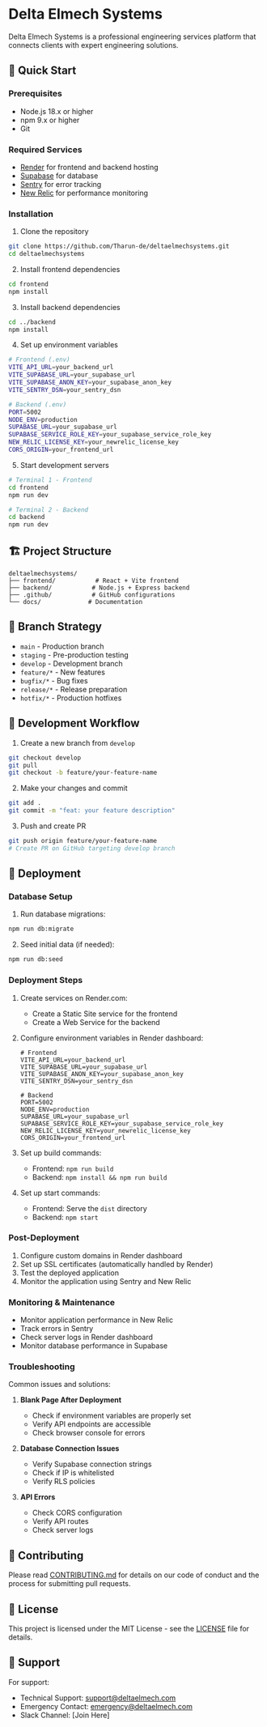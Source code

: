 # Delta Elmech Systems

Delta Elmech Systems is a professional engineering services platform that connects clients with expert engineering solutions.

## 🚀 Quick Start

### Prerequisites

- Node.js 18.x or higher
- npm 9.x or higher
- Git

### Required Services

- [Render](https://render.com) for frontend and backend hosting
- [Supabase](https://supabase.com) for database
- [Sentry](https://sentry.io) for error tracking
- [New Relic](https://newrelic.com) for performance monitoring

### Installation

1. Clone the repository
```bash
git clone https://github.com/Tharun-de/deltaelmechsystems.git
cd deltaelmechsystems
```

2. Install frontend dependencies
```bash
cd frontend
npm install
```

3. Install backend dependencies
```bash
cd ../backend
npm install
```

4. Set up environment variables
```bash
# Frontend (.env)
VITE_API_URL=your_backend_url
VITE_SUPABASE_URL=your_supabase_url
VITE_SUPABASE_ANON_KEY=your_supabase_anon_key
VITE_SENTRY_DSN=your_sentry_dsn

# Backend (.env)
PORT=5002
NODE_ENV=production
SUPABASE_URL=your_supabase_url
SUPABASE_SERVICE_ROLE_KEY=your_supabase_service_role_key
NEW_RELIC_LICENSE_KEY=your_newrelic_license_key
CORS_ORIGIN=your_frontend_url
```

5. Start development servers
```bash
# Terminal 1 - Frontend
cd frontend
npm run dev

# Terminal 2 - Backend
cd backend
npm run dev
```

## 🏗️ Project Structure

```
deltaelmechsystems/
├── frontend/           # React + Vite frontend
├── backend/           # Node.js + Express backend
├── .github/           # GitHub configurations
└── docs/             # Documentation
```

## 🌿 Branch Strategy

- `main` - Production branch
- `staging` - Pre-production testing
- `develop` - Development branch
- `feature/*` - New features
- `bugfix/*` - Bug fixes
- `release/*` - Release preparation
- `hotfix/*` - Production hotfixes

## 🔄 Development Workflow

1. Create a new branch from `develop`
```bash
git checkout develop
git pull
git checkout -b feature/your-feature-name
```

2. Make your changes and commit
```bash
git add .
git commit -m "feat: your feature description"
```

3. Push and create PR
```bash
git push origin feature/your-feature-name
# Create PR on GitHub targeting develop branch
```

## 🚀 Deployment

### Database Setup

1. Run database migrations:
```bash
npm run db:migrate
```

2. Seed initial data (if needed):
```bash
npm run db:seed
```

### Deployment Steps

1. Create services on Render.com:
   - Create a Static Site service for the frontend
   - Create a Web Service for the backend

2. Configure environment variables in Render dashboard:
   ```env
   # Frontend
   VITE_API_URL=your_backend_url
   VITE_SUPABASE_URL=your_supabase_url
   VITE_SUPABASE_ANON_KEY=your_supabase_anon_key
   VITE_SENTRY_DSN=your_sentry_dsn

   # Backend
   PORT=5002
   NODE_ENV=production
   SUPABASE_URL=your_supabase_url
   SUPABASE_SERVICE_ROLE_KEY=your_supabase_service_role_key
   NEW_RELIC_LICENSE_KEY=your_newrelic_license_key
   CORS_ORIGIN=your_frontend_url
   ```

3. Set up build commands:
   - Frontend: `npm run build`
   - Backend: `npm install && npm run build`

4. Set up start commands:
   - Frontend: Serve the `dist` directory
   - Backend: `npm start`

### Post-Deployment

1. Configure custom domains in Render dashboard
2. Set up SSL certificates (automatically handled by Render)
3. Test the deployed application
4. Monitor the application using Sentry and New Relic

### Monitoring & Maintenance

- Monitor application performance in New Relic
- Track errors in Sentry
- Check server logs in Render dashboard
- Monitor database performance in Supabase

### Troubleshooting

Common issues and solutions:

1. **Blank Page After Deployment**
   - Check if environment variables are properly set
   - Verify API endpoints are accessible
   - Check browser console for errors

2. **Database Connection Issues**
   - Verify Supabase connection strings
   - Check if IP is whitelisted
   - Verify RLS policies

3. **API Errors**
   - Check CORS configuration
   - Verify API routes
   - Check server logs

## 📝 Contributing

Please read [CONTRIBUTING.md](.github/CONTRIBUTING.md) for details on our code of conduct and the process for submitting pull requests.

## 📄 License

This project is licensed under the MIT License - see the [LICENSE](LICENSE) file for details.

## 🤝 Support

For support:
- Technical Support: support@deltaelmech.com
- Emergency Contact: emergency@deltaelmech.com
- Slack Channel: [Join Here]
